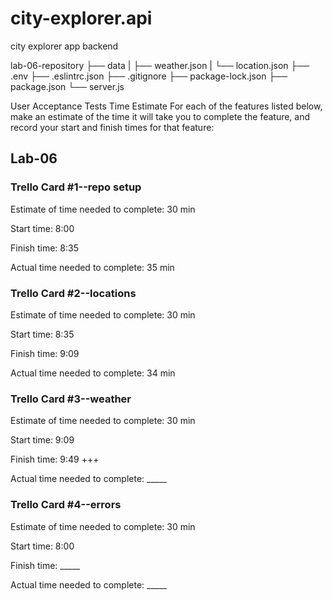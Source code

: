 # city-explorer.api
city explorer app backend

lab-06-repository
   ├── data
   |     ├── weather.json
   |     └── location.json
   ├── .env
   ├── .eslintrc.json
   ├── .gitignore
   ├── package-lock.json
   ├── package.json
   └── server.js

User Acceptance Tests
Time Estimate
For each of the features listed below, make an estimate of the time it will take you to complete the feature, and record your start and finish times for that feature:

## Lab-06
### Trello Card #1--repo setup

Estimate of time needed to complete: 30 min

Start time: 8:00

Finish time: 8:35

Actual time needed to complete: 35 min


### Trello Card #2--locations

Estimate of time needed to complete: 30 min

Start time: 8:35

Finish time: 9:09

Actual time needed to complete: 34 min


### Trello Card #3--weather

Estimate of time needed to complete: 30 min

Start time: 9:09

Finish time: 9:49 +++

Actual time needed to complete: _____


### Trello Card #4--errors

Estimate of time needed to complete: 30 min

Start time: 8:00

Finish time: _____

Actual time needed to complete: _____